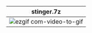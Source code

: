 | stinger.7z    |
| ------------- |
| ![ezgif com-video-to-gif](https://user-images.githubusercontent.com/26458780/62041855-91564f00-b1f4-11e9-81df-8d25d0bd58a3.gif)      | 



